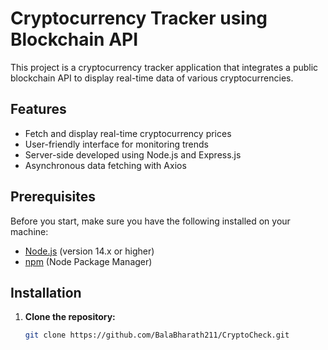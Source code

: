 # Cryptocurrency Tracker using Blockchain API

This project is a cryptocurrency tracker application that integrates a public blockchain API to display real-time data of various cryptocurrencies.

## Features
- Fetch and display real-time cryptocurrency prices
- User-friendly interface for monitoring trends
- Server-side developed using Node.js and Express.js
- Asynchronous data fetching with Axios

## Prerequisites

Before you start, make sure you have the following installed on your machine:
- [Node.js](https://nodejs.org/) (version 14.x or higher)
- [npm](https://www.npmjs.com/) (Node Package Manager)

## Installation

1. **Clone the repository:**
   ```bash
   git clone https://github.com/BalaBharath211/CryptoCheck.git
